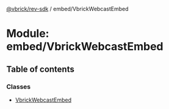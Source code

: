 [@vbrick/rev-sdk](../README.md) / embed/VbrickWebcastEmbed

# Module: embed/VbrickWebcastEmbed

## Table of contents

### Classes

- [VbrickWebcastEmbed](../classes/embed_VbrickWebcastEmbed.VbrickWebcastEmbed.md)
